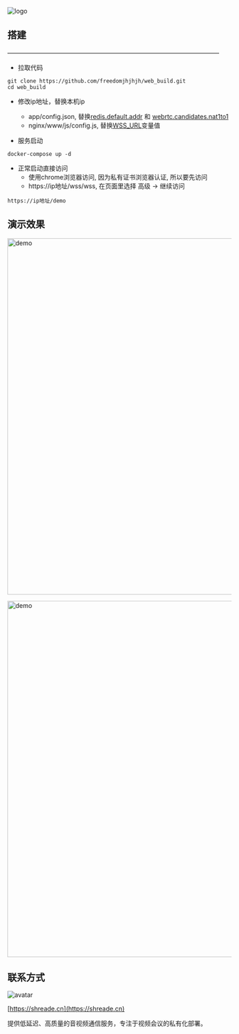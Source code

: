 ![logo](https://shreade.cn/image/logo.png)
## 搭建
——————————————————————————————————
*  拉取代码
```shell
git clone https://github.com/freedomjhjhjh/web_build.git
cd web_build
```
*  修改ip地址，替换本机ip
    -  app/config.json, 替换[redis.default.addr](/app/config.json#L24) 和 [webrtc.candidates.nat1to1](/app/config.json#L47)
    -  nginx/www/js/config.js, 替换[WSS_URL](/nginx/www/js/config.js#L1)变量值
      
*  服务启动
```shell
docker-compose up -d
```
*  正常启动直接访问
    -  使用chrome浏览器访问, 因为私有证书浏览器认证, 所以要先访问
    -  https://ip地址/wss/wss, 在页面里选择 高级 -> 继续访问

```shell
https://ip地址/demo
```

##  演示效果
<p>
<img src="https://shreade.cn/image/p1.png" alt="demo" width="800" />
</p>
<p>
<img src="https://shreade.cn/image/p2.jpg" alt="demo" width="800" />
</p>

## 联系方式

<img src="https://shreade.cn/image/weixin200.jpg" alt="avatar" />

[https://shreade.cn](https://shreade.cn)

提供低延迟、高质量的音视频通信服务，专注于视频会议的私有化部署。
